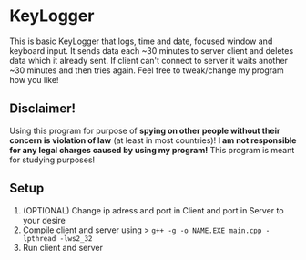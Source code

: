 # KeyLogger
This is basic KeyLogger that logs, time and date, focused window and keyboard input. It sends data each ~30 minutes to server client and deletes data which it already sent. If client can't connect to server it waits another ~30 minutes and then tries again. Feel free to tweak/change my program how you like!
## Disclaimer!
Using this program for purpose of **spying on other people without their concern is violation of law** (at least in most countries)! **I am not responsible for any legal charges caused by using my program!** This program is meant for studying purposes!
## Setup
1. (OPTIONAL) Change ip adress and port in Client and port in Server to your desire
2. Compile client and server using > ```g++ -g -o NAME.EXE main.cpp -lpthread -lws2_32```
3. Run client and server
